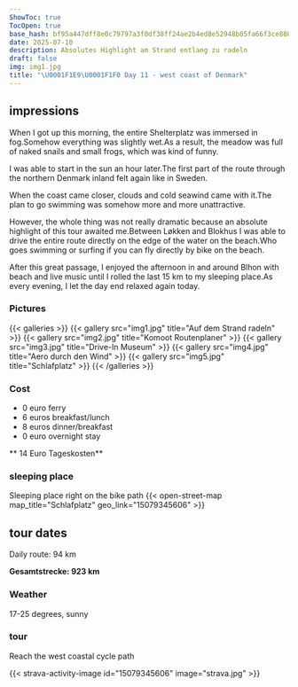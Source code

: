 ```yaml
---
ShowToc: true
TocOpen: true
base_hash: bf95a447dff8e0c79797a3f0df38ff24ae2b4ed8e52948b05fa66f3ce8806005
date: 2025-07-10
description: Absolutes Highlight am Strand entlang zu radeln
draft: false
img: img1.jpg
title: "\U0001F1E9\U0001F1F0 Day 11 - west coast of Denmark"
---
```


## impressions
When I got up this morning, the entire Shelterplatz was immersed in fog.Somehow everything was slightly wet.As a result, the meadow was full of naked snails and small frogs, which was kind of funny.

I was able to start in the sun an hour later.The first part of the route through the northern Denmark inland felt again like in Sweden.

When the coast came closer, clouds and cold seawind came with it.The plan to go swimming was somehow more and more unattractive.

However, the whole thing was not really dramatic because an absolute highlight of this tour awaited me.Between Løkken and Blokhus I was able to drive the entire route directly on the edge of the water on the beach.Who goes swimming or surfing if you can fly directly by bike on the beach.

After this great passage, I enjoyed the afternoon in and around Blhon with beach and live music until I rolled the last 15 km to my sleeping place.As every evening, I let the day end relaxed again today.


### Pictures
{{< galleries >}}
{{< gallery src="img1.jpg" title="Auf dem Strand radeln" >}}
{{< gallery src="img2.jpg" title="Komoot Routenplaner" >}}
{{< gallery src="img3.jpg" title="Drive-In Museum" >}}
{{< gallery src="img4.jpg" title="Aero durch den Wind" >}}
{{< gallery src="img5.jpg" title="Schlafplatz" >}}
{{< /galleries >}}

### Cost
- 0 euro ferry
- 6 euros breakfast/lunch
- 8 euros dinner/breakfast
- 0 euro overnight stay

** 14 Euro Tageskosten**

### sleeping place
Sleeping place right on the bike path
{{< open-street-map map_title="Schlafplatz" geo_link="15079345606" >}}

## tour dates
Daily route: 94 km

**Gesamtstrecke: 923 km**

### Weather
17-25 degrees, sunny

### tour
Reach the west coastal cycle path

{{< strava-activity-image id="15079345606" image="strava.jpg" >}}
